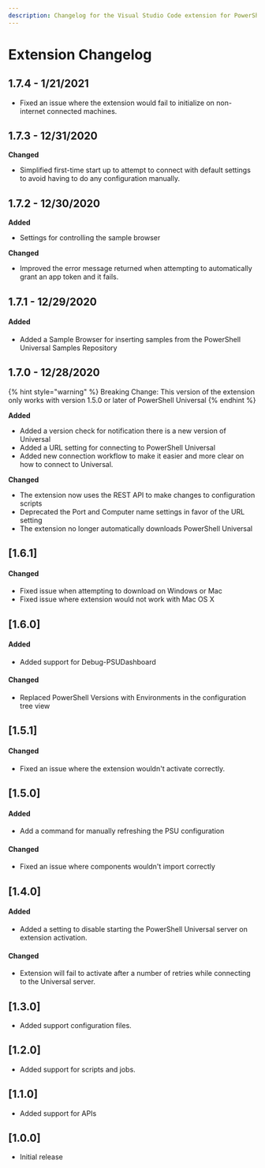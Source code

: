 ```yaml
---
description: Changelog for the Visual Studio Code extension for PowerShell Universal.
---
```


# Extension Changelog

## 1.7.4 - 1/21/2021

* Fixed an issue where the extension would fail to initialize on non-internet connected machines. 

## 1.7.3 - 12/31/2020

**Changed**

* Simplified first-time start up to attempt to connect with default settings to avoid having to do any configuration manually. 

## 1.7.2 - 12/30/2020

**Added**

* Settings for controlling the sample browser

**Changed**

* Improved the error message returned when attempting to automatically grant an app token and it fails. 

## 1.7.1 - 12/29/2020

#### Added

* Added a Sample Browser for inserting samples from the PowerShell Universal Samples Repository

## 1.7.0 - 12/28/2020

{% hint style="warning" %}
Breaking Change: This version of the extension only works with version 1.5.0 or later of PowerShell Universal 
{% endhint %}

**Added**

* Added a version check for notification there is a new version of Universal
* Added a URL setting for connecting to PowerShell Universal
* Added new connection workflow to make it easier and more clear on how to connect to Universal.

**Changed**

* The extension now uses the REST API to make changes to configuration scripts
* Deprecated the Port and Computer name settings in favor of the URL setting
* The extension no longer automatically downloads PowerShell Universal

## \[1.6.1\]

#### Changed

* Fixed issue when attempting to download on Windows or Mac
* Fixed issue where extension would not work with Mac OS X

## \[1.6.0\]

#### Added

* Added support for Debug-PSUDashboard

#### Changed

* Replaced PowerShell Versions with Environments in the configuration tree view

## \[1.5.1\]

#### Changed

* Fixed an issue where the extension wouldn't activate correctly.

## \[1.5.0\]

#### Added

* Add a command for manually refreshing the PSU configuration

#### Changed

* Fixed an issue where components wouldn't import correctly

## \[1.4.0\]

#### Added

* Added a setting to disable starting the PowerShell Universal server on extension activation.

#### Changed

* Extension will fail to activate after a number of retries while connecting to the Universal server.

## \[1.3.0\]

* Added support configuration files. 

## \[1.2.0\]

* Added support for scripts and jobs.

## \[1.1.0\]

* Added support for APIs

## \[1.0.0\]

* Initial release

